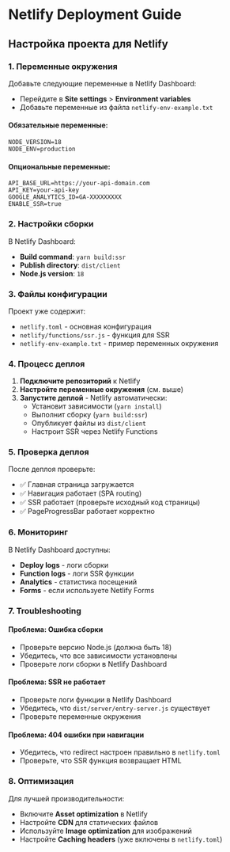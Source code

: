 # Netlify Deployment Guide

## Настройка проекта для Netlify

### 1. Переменные окружения

Добавьте следующие переменные в Netlify Dashboard:

- Перейдите в **Site settings** > **Environment variables**
- Добавьте переменные из файла `netlify-env-example.txt`

#### Обязательные переменные:

```
NODE_VERSION=18
NODE_ENV=production
```

#### Опциональные переменные:

```
API_BASE_URL=https://your-api-domain.com
API_KEY=your-api-key
GOOGLE_ANALYTICS_ID=GA-XXXXXXXXX
ENABLE_SSR=true
```

### 2. Настройки сборки

В Netlify Dashboard:

- **Build command**: `yarn build:ssr`
- **Publish directory**: `dist/client`
- **Node.js version**: `18`

### 3. Файлы конфигурации

Проект уже содержит:

- `netlify.toml` - основная конфигурация
- `netlify/functions/ssr.js` - функция для SSR
- `netlify-env-example.txt` - пример переменных окружения

### 4. Процесс деплоя

1. **Подключите репозиторий** к Netlify
2. **Настройте переменные окружения** (см. выше)
3. **Запустите деплой** - Netlify автоматически:
   - Установит зависимости (`yarn install`)
   - Выполнит сборку (`yarn build:ssr`)
   - Опубликует файлы из `dist/client`
   - Настроит SSR через Netlify Functions

### 5. Проверка деплоя

После деплоя проверьте:

- ✅ Главная страница загружается
- ✅ Навигация работает (SPA routing)
- ✅ SSR работает (проверьте исходный код страницы)
- ✅ PageProgressBar работает корректно

### 6. Мониторинг

В Netlify Dashboard доступны:

- **Deploy logs** - логи сборки
- **Function logs** - логи SSR функции
- **Analytics** - статистика посещений
- **Forms** - если используете Netlify Forms

### 7. Troubleshooting

#### Проблема: Ошибка сборки

- Проверьте версию Node.js (должна быть 18)
- Убедитесь, что все зависимости установлены
- Проверьте логи сборки в Netlify Dashboard

#### Проблема: SSR не работает

- Проверьте логи функции в Netlify Dashboard
- Убедитесь, что `dist/server/entry-server.js` существует
- Проверьте переменные окружения

#### Проблема: 404 ошибки при навигации

- Убедитесь, что redirect настроен правильно в `netlify.toml`
- Проверьте, что SSR функция возвращает HTML

### 8. Оптимизация

Для лучшей производительности:

- Включите **Asset optimization** в Netlify
- Настройте **CDN** для статических файлов
- Используйте **Image optimization** для изображений
- Настройте **Caching headers** (уже включены в `netlify.toml`)
